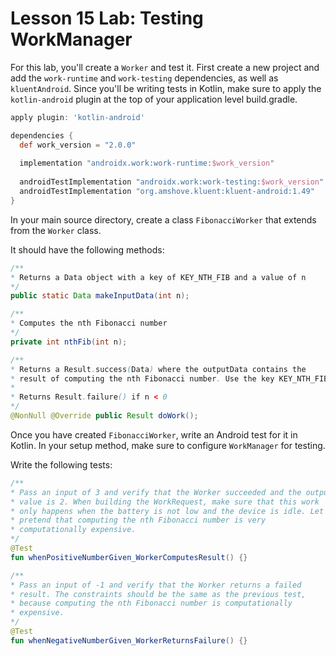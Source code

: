 # Lesson 15 Lab: Testing WorkManager

For this lab, you'll create a `Worker` and test it. First create a new project and add the 
`work-runtime` and `work-testing` dependencies, as well as `kluentAndroid`. Since you'll be writing 
tests in Kotlin, make sure to apply the `kotlin-android` plugin at the top of your application level
build.gradle.

```groovy
apply plugin: 'kotlin-android'

dependencies {
  def work_version = "2.0.0"
  
  implementation "androidx.work:work-runtime:$work_version"
  
  androidTestImplementation "androidx.work:work-testing:$work_version"
  androidTestImplementation "org.amshove.kluent:kluent-android:1.49"
}
```

In your main source directory, create a class `FibonacciWorker` that extends from the `Worker` 
class.

It should have the following methods:

```java
/**
* Returns a Data object with a key of KEY_NTH_FIB and a value of n
*/
public static Data makeInputData(int n);

/**
* Computes the nth Fibonacci number
*/
private int nthFib(int n);

/**
* Returns a Result.success(Data) where the outputData contains the 
* result of computing the nth Fibonacci number. Use the key KEY_NTH_FIB
* 
* Returns Result.failure() if n < 0
*/
@NonNull @Override public Result doWork();
```

Once you have created `FibonacciWorker`, write an Android test for it in Kotlin. In your setup 
method, make sure to configure `WorkManager` for testing. 

Write the following tests:

```kotlin
/**
* Pass an input of 3 and verify that the Worker succeeded and the output
* value is 2. When building the WorkRequest, make sure that this work 
* only happens when the battery is not low and the device is idle. Let's
* pretend that computing the nth Fibonacci number is very 
* computationally expensive.
*/
@Test
fun whenPositiveNumberGiven_WorkerComputesResult() {}

/**
* Pass an input of -1 and verify that the Worker returns a failed 
* result. The constraints should be the same as the previous test, 
* because computing the nth Fibonacci number is computationally 
* expensive.
*/
@Test
fun whenNegativeNumberGiven_WorkerReturnsFailure() {}
```